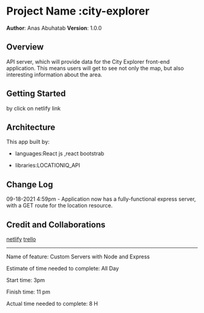 # Project Name :city-explorer

**Author**: Anas Abuhatab
**Version**: 1.0.0

## Overview

API server, which will provide data for the City Explorer front-end application. This means users will get to see not only the map, but also interesting information about the area.

## Getting Started

by click on netlify link

## Architecture

This app built by:

* languages:React js ,react bootstrab

* libraries:LOCATIONIQ_API

## Change Log

09-18-2021 4:59pm - Application now has a fully-functional express server, with a GET route for the location resource.

## Credit and Collaborations

[netlify](https://flamboyant-hodgkin-68a864.netlify.app)
[trello](https://trello.com/b/tHP92WXG/my-work)

**********************************************************

Name of feature: Custom Servers with Node and Express

Estimate of time needed to complete: All Day

Start time: 3pm

Finish time: 11 pm

Actual time needed to complete: 8 H

